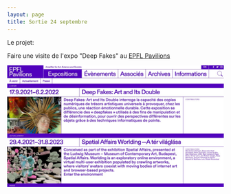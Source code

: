 ```yaml
---
layout: page
title: Sortie 24 septembre
---
```


Le projet: 

Faire une visite de l'expo "Deep Fakes" au [EPFL Pavilions](https://epfl-pavilions.ch/fr)

![](images/epfl-pavilions.jpg)